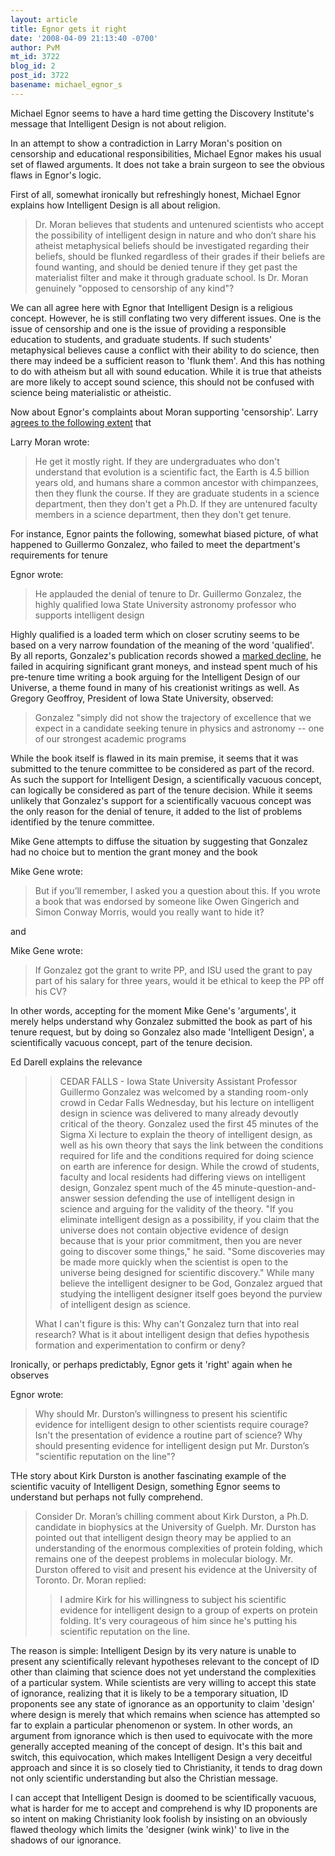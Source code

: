 ```yaml
---
layout: article
title: Egnor gets it right
date: '2008-04-09 21:13:40 -0700'
author: PvM
mt_id: 3722
blog_id: 2
post_id: 3722
basename: michael_egnor_s
---
```

Michael Egnor seems to have a hard time getting the Discovery Institute's message that Intelligent Design is not about religion.

In an attempt to show a contradiction in Larry Moran's position on censorship and educational responsibilities, Michael Egnor makes his usual set of flawed arguments. It does not take a brain surgeon to see the obvious flaws in Egnor's logic.

First of all, somewhat ironically but refreshingly honest, Michael Egnor explains how Intelligent Design is all about religion.

> Dr. Moran believes that students and untenured scientists who accept the possibility of intelligent design in nature and who don’t share his atheist metaphysical beliefs should be investigated regarding their beliefs, should be flunked regardless of their grades if their beliefs are found wanting, and should be denied tenure if they get past the materialist filter and make it through graduate school. Is Dr. Moran genuinely "opposed to censorship of any kind"? 

We can all agree here with Egnor that Intelligent Design is a religious concept. However, he is still conflating two very different issues. One is the issue of censorship and one is the issue of providing a responsible education to students, and graduate students.
If such students' metaphysical believes cause a conflict with their ability to do science, then there may indeed be a sufficient reason to 'flunk them'. And this has nothing to do with atheism but all with sound education. While it is true that atheists are more likely to accept sound science, this should not be confused with science being materialistic or atheistic.

Now about Egnor's complaints about Moran supporting 'censorship'. Larry [agrees to the following extent](http://sandwalk.blogspot.com/2008/04/michael-egnor-gets-it-right.html) that

Larry Moran wrote:

> He get it mostly right. If they are undergraduates who don't understand that evolution is a scientific fact, the Earth is 4.5 billion years old, and humans share a common ancestor with chimpanzees, then they flunk the course. If they are graduate students in a science department, then they don't get a Ph.D. If they are untenured faculty members in a science department, then they don't get tenure.

For instance, Egnor paints the following, somewhat biased picture, of what happened to Guillermo Gonzalez, who failed to meet the department's requirements for tenure

Egnor wrote:

> He applauded the denial of tenure to Dr. Guillermo Gonzalez, the  highly qualified Iowa State University astronomy professor who supports intelligent design

Highly qualified is a loaded term which on closer scrutiny seems to be based on a very narrow foundation of the meaning of the word 'qualified'. By all reports, Gonzalez's publication records showed a [marked decline](http://scienceblogs.com/neurotopia/2007/12/a_handy_graphictimeline_of_gon.php), he failed in acquiring significant grant moneys, and instead spent much of his pre-tenure time writing a book arguing for the Intelligent Design of our Universe, a theme found in many of his creationist writings as well.  As Gregory Geoffroy, President of Iowa State University, observed:

> Gonzalez "simply did not show the trajectory of excellence that we expect in a candidate seeking tenure in physics and astronomy -- one of our strongest academic programs

While the book itself is flawed in its main premise, it seems that it was submitted to the tenure committee to be considered as part of the record. As such the support for Intelligent Design, a scientifically vacuous concept, can logically be considered as part of the tenure decision. While it seems unlikely that Gonzalez's support for a scientifically vacuous concept was the only reason for the denial of tenure, it added to the list of problems identified by the tenure committee.

Mike Gene attempts to diffuse the situation by suggesting that Gonzalez had no choice but to mention the grant money and the book

Mike Gene wrote:

> But if you’ll remember, I asked you a question about this. If you wrote a book that was endorsed by someone like Owen Gingerich and Simon Conway Morris, would you really want to hide it?

and

Mike Gene wrote:

> If Gonzalez got the grant to write PP, and ISU used the grant to pay part of his salary for three years, would it be ethical to keep the PP off his CV? 

In other words, accepting for the moment Mike Gene's 'arguments', it merely helps understand why Gonzalez submitted the book as part of his tenure request, but by doing so Gonzalez also made 'Intelligent Design', a scientifically vacuous concept, part of the tenure decision.

Ed Darell explains the relevance

> > CEDAR FALLS - Iowa State University Assistant Professor Guillermo Gonzalez was welcomed by a standing room-only crowd in Cedar Falls Wednesday, but his lecture on intelligent design in science was delivered to many already devoutly critical of the theory.
> > Gonzalez used the first 45 minutes of the Sigma Xi lecture to explain the theory of intelligent design, as well as his own theory that says the link between the conditions required for life and the conditions required for doing science on earth are inference for design.
> > While the crowd of students, faculty and local residents had differing views on intelligent design, Gonzalez spent much of the 45 minute-question-and-answer session defending the use of intelligent design in science and arguing for the validity of the theory.
> > "If you eliminate intelligent design as a possibility, if you claim that the universe does not contain objective evidence of design because that is your prior commitment, then you are never going to discover some things," he said. "Some discoveries may be made more quickly when the scientist is open to the universe being designed for scientific discovery."
> > While many believe the intelligent designer to be God, Gonzalez argued that studying the intelligent designer itself goes beyond the purview of intelligent design as science.
> 
> What I can't figure is this: Why can't Gonzalez turn that into real research? What is it about intelligent design that defies hypothesis formation and experimentation to confirm or deny? 

Ironically, or perhaps predictably, Egnor gets it 'right' again when he observes 

Egnor wrote:

> Why should Mr. Durston’s willingness to present his scientific evidence for intelligent design to other scientists require courage? Isn't the presentation of evidence a routine part of science? Why should presenting evidence for intelligent design put Mr. Durston’s "scientific reputation on the line"?

THe story about Kirk Durston is another fascinating example of the scientific vacuity of Intelligent Design, something Egnor seems to understand but perhaps not fully comprehend.

> Consider Dr. Moran’s chilling comment about Kirk Durston, a Ph.D. candidate in biophysics at the University of Guelph. Mr. Durston has pointed out that intelligent design theory may be applied to an understanding of the enormous complexities of protein folding, which remains one of the deepest problems in molecular biology. Mr. Durston offered to visit and present his evidence at the University of Toronto. Dr. Moran replied:
> 
> > I admire Kirk for his willingness to subject his scientific evidence for intelligent design to a group of experts on protein folding. It's very courageous of him since he's putting his scientific reputation on the line.

The reason is simple: Intelligent Design by its very nature is unable to present any scientifically relevant hypotheses relevant to the concept of ID other than claiming that science does not yet understand the complexities of a particular system. While scientists are very willing to accept this state of ignorance, realizing that it is likely to be a temporary situation, ID proponents see any state of ignorance as an opportunity to claim 'design' where design is merely that which remains when science has attempted so far to explain a particular phenomenon or system.  In other words, an argument from ignorance which is then used to equivocate with the more generally accepted meaning of the concept of design.
It's this bait and switch, this equivocation, which makes Intelligent Design a very deceitful approach and since it is so closely tied to Christianity, it tends to drag down not only scientific understanding but also the Christian message.

I can accept that Intelligent Design is doomed to be scientifically vacuous, what is harder for me to accept and comprehend is why ID proponents are so intent on making Christianity look foolish by insisting on an obviously flawed theology which limits the 'designer (wink wink)' to live in the shadows of our ignorance.
